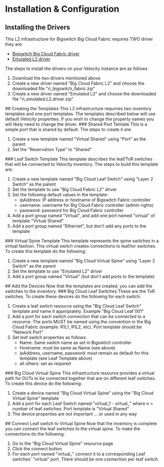 # Installation & Configuration
## Installing the Drivers
This L2 infrastructure for Bigswitch Big Cloud Fabric requires TWO driver they are:
<ul>
  <li><a href="https://developer.spirent.com/zips/velocity/ri_bigswitch_fabric.zip"> Bigswitch Big Cloud Fabric driver</a></li>
  <li><a href="https://developer.spirent.com/zips/velocity/ri_emulated.L2.driver.zip"> Emulated L2 driver</a></li>
</ul>
The steps to install the drivers on your Velocity instance are as follows
<ol>
  <li>Download the two drivers mentioned above</li>
  <li>Create a new driver named "Big Cloud Fabric L2" and choose the downloaded file "ri_bigswitch_fabric.zip"</li>
  <li>Create a new driver named "Emulated L2" and choose the downloaded file "ri_emulated.L2.driver.zip"</li>
</ol>
## Creating the Templates
This L2 infrastructure requrires two inventory templates and one port templates. The templates described below will use default Velocity properties. If you wish to change the property names you will likely need to change the driver. 
### Shared Port Temlate
This is a simple port that is shared by default. The steps to create it are:
<ol>
  <li>Create a new template named "Virtual Shared" using "Port" as the parent</li>
  <li>Set the "Reservation Type" to "Shared"</li>
</ol>
### Leaf Switch Template
This template describes the leaf/ToR switches that will be connected to Velocity inventory. The steps to build this template are:
<ol>
  <li>Create a new template named "Big Cloud Leaf Switch" using "Layer 2 Switch" as the parent</li>
  <li>Set the template to use "Big Cloud Fabric L2" driver</li>
  <li>Set the following default values in the template:
     <ul>
       <li>ipAddress: IP address or hostname of Bigswitch Fabric controller</li>
       <li>username: username for Big Cloud Fabric controller (admin rights)</li>
       <li>password: password for Big Cloud Fabric controller</li>
    </ul>  
  </li>
  <li>Add a port group named "Virtual", and add one port named "virtual" of template "Virtual Shared"</li>
  <li>Add a port group named "Ethernet", but don't add any ports to the template</li>
</ol>
### Virtual Spine Template
This template represents the spine switches in a virtual fashion. This virtual switch creates connections to leaf/tor switches. To create this template do the following:
<ol>
  <li>Create a new template named "Big Cloud Virtual Spine" using "Layer 2 Switch" as the parent</li>
  <li>Set the template to use "Emulated L2" driver</li>
  <li>Add a port group named "Virtual" (but don't add ports to the template)</li>
</ol>
## Add the Devices
Now that the templates are created, you can add the switches to the inventory.
### Big Cloud Leaf Switches
These are the ToR switches. To create these devices do the following for each switch:
<ol>
  <li>Create a leaf switch resource using the "Big Cloud Leaf Switch" template and name it appropiately. Example "Big Cloud Leaf 001"</li>
  <li>Add a port for each switch connection that can be connected to a resource. The ports MUST be named using the convention in the Big Cloud Fabric (example: R1L1, R1L2, etc).  Port template should be "Network Port"</li>
  <li>Set leaf switch properties as follows:
     <ul>
        <li>Name: Same switch name as set in Bigswtich controller</li>
        <li>Hostname: must be same as Name (see above).</li>
        <li>ipAddress, username, password: must remain as default for this template (see Leaf Template above)</li>
        <li>all others: set as required</li>                
    </ul>  
</ol>
### Big Cloud Virtual Spine
This infrastructure resource provides a virtual path for DUTs to be connected together that are on different leaf switches. To create this device do the following:
<ol>
  <li>Create a device named "Big Cloud Virtual Spine" using the "Big Cloud Virtual Spine" template</li>
  <li>Add a port for each Leaf Switch named "virtual_1 - virtual_<n>" where n = number of leaf swtiches. Port template is "Virtual Shared"</li>
  <li>The device properties are not important ... or used in any way</li>
</ol>
## Connect Leaf switch to Virtual Spine
Now that the inventory is complete you can connect the leaf switches to the virtual spine. To make the connections do the following:
<ol>
  <li>Go to the "Big Cloud Virtual Spine" resource page</li>
  <li>Click the connect button</li>
  <li>For each port named "virtual_<n>" connect it to a corresponding Leaf switches' "virtual" port. There should be one connection per leaf switch.</li>
</ol>